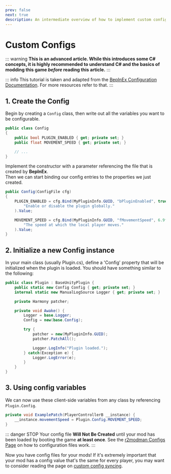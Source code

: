 ```yaml
---
prev: false
next: true
description: An intermediate overview of how to implement custom configs for your Lethal Company mods.
---
```


# Custom Configs

::: warning
**This is an advanced article. While this introduces some C# concepts, it is highly recommended to understand C# and the basics of modding this game <i>before</i> reading this article.**
:::

::: info
This tutorial is taken and adapted from the [BepInEx Configuration Documentation](https://docs.bepinex.dev/articles/dev_guide/plugin_tutorial/4_configuration.html). For more resources refer to that.
:::

## 1. Create the Config
Begin by creating a `Config` class, then write out all the variables you want to be configurable.

```cs
public class Config
{
    public bool PLUGIN_ENABLED { get; private set; }
    public float MOVEMENT_SPEED { get; private set; }

    // ...
}
```

Implement the constructor with a parameter referencing the file that is created by **BepInEx**.<br>
Then we can start binding our config entries to the properties we just created.

```cs
public Config(ConfigFile cfg)
{
    PLUGIN_ENABLED = cfg.Bind(MyPluginInfo.GUID, "bPluginEnabled", true,
        "Enable or disable the plugin globally."
    ).Value;

    MOVEMENT_SPEED = cfg.Bind(MyPluginInfo.GUID, "fMovementSpeed", 6.9f,
        "The speed at which the local player moves."
    ).Value;
}
```

## 2. Initialize a new Config instance
In your main class (usually Plugin.cs), define a 'Config' property that will be initialized when the plugin is loaded.
You should have something similar to the following:

```cs
public class Plugin : BaseUnityPlugin {
    public static new Config Config { get; private set; }
    internal static new ManualLogSource Logger { get; private set; }

    private Harmony patcher;

    private void Awake() {
        Logger = base.Logger;
        Config = new(base.Config);

        try {
            patcher = new(MyPluginInfo.GUID);
            patcher.PatchAll();

            Logger.LogInfo("Plugin loaded.");
        } catch(Exception e) {
            Logger.LogError(e);
        }
    }
}
```

## 3. Using config variables
We can now use these client-side variables from any class by referencing `Plugin.Config`.

```cs
private void ExamplePatch(PlayerControllerB __instance) {
    __instance.movementSpeed = Plugin.Config.MOVEMENT_SPEED;
}
```

::: danger STOP
Your config file **Will Not Be Created** until your mod has been loaded by booting the game **at least once**.
See the [r2modman Configs Page](/installation/configuration) on how to configuration files work.
:::

Now you have config files for your mods! If it's extremely important that your mod has a config value that's the same for every player, you may want to consider reading the page on [custom config syncing](/dev/intermediate/custom-config-syncing).
